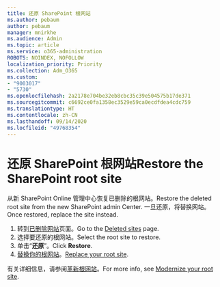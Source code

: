 ```yaml
---
title: 还原 SharePoint 根网站
ms.author: pebaum
author: pebaum
manager: mnirkhe
ms.audience: Admin
ms.topic: article
ms.service: o365-administration
ROBOTS: NOINDEX, NOFOLLOW
localization_priority: Priority
ms.collection: Adm_O365
ms.custom:
- "9003017"
- "5730"
ms.openlocfilehash: 2a2178e704be32eb8cbc35c39e504575b17de371
ms.sourcegitcommit: c6692ce0fa1358ec3529e59ca0ecdfdea4cdc759
ms.translationtype: HT
ms.contentlocale: zh-CN
ms.lasthandoff: 09/14/2020
ms.locfileid: "49768354"
---
```

# <a name="restore-the-sharepoint-root-site"></a><span data-ttu-id="40e96-102">还原 SharePoint 根网站</span><span class="sxs-lookup"><span data-stu-id="40e96-102">Restore the SharePoint root site</span></span>

<span data-ttu-id="40e96-103">从新 SharePoint Online 管理中心恢复已删除的根网站。</span><span class="sxs-lookup"><span data-stu-id="40e96-103">Restore the deleted root site from the new SharePoint admin Center.</span></span> <span data-ttu-id="40e96-104">一旦还原，将替换网站。</span><span class="sxs-lookup"><span data-stu-id="40e96-104">Once restored, replace the site instead.</span></span>

1. <span data-ttu-id="40e96-105">转到[已删除网站](https://admin.microsoft.com/sharepoint?page=recycleBin&modern=true)页面。</span><span class="sxs-lookup"><span data-stu-id="40e96-105">Go to the [Deleted sites](https://admin.microsoft.com/sharepoint?page=recycleBin&modern=true) page.</span></span> 
2. <span data-ttu-id="40e96-106">选择要还原的根网站。</span><span class="sxs-lookup"><span data-stu-id="40e96-106">Select the root site to restore.</span></span>
3. <span data-ttu-id="40e96-107">单击“**还原**”。</span><span class="sxs-lookup"><span data-stu-id="40e96-107">Click **Restore**.</span></span>
4. <span data-ttu-id="40e96-108">[替换你的根网站](https://docs.microsoft.com/sharepoint/troubleshoot/sites/url-that-resides-under-root-site-collection-is-broken)。</span><span class="sxs-lookup"><span data-stu-id="40e96-108">[Replace your root site](https://docs.microsoft.com/sharepoint/troubleshoot/sites/url-that-resides-under-root-site-collection-is-broken).</span></span>

<span data-ttu-id="40e96-109">有关详细信息，请参阅[革新根网站](https://docs.microsoft.com/sharepoint/modern-root-site)。</span><span class="sxs-lookup"><span data-stu-id="40e96-109">For more info, see [Modernize your root site](https://docs.microsoft.com/sharepoint/modern-root-site).</span></span>
